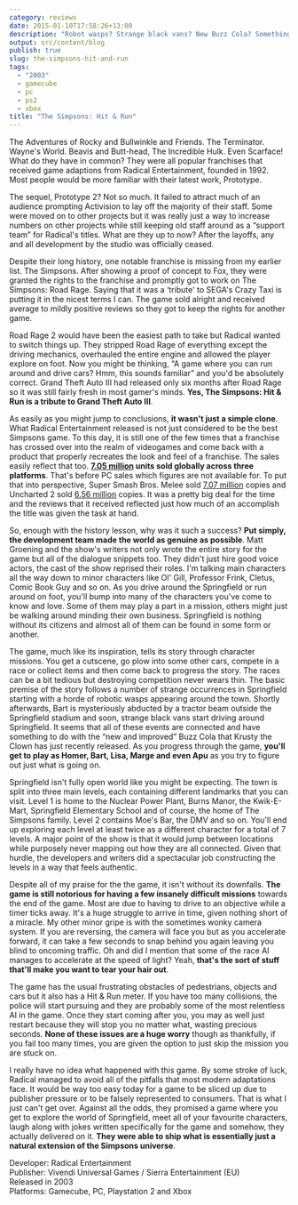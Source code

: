 ```yaml
---
category: reviews
date: 2015-01-10T17:58:26+13:00
description: "Robot wasps? Strange black vans? New Buzz Cola? Something fishy is happening in Springfield. Find out in The Simpsons: Hit & Run."
output: src/content/blog
publish: true
slug: the-simpsons-hit-and-run
tags:
  - "2003"
  - gamecube
  - pc
  - ps2
  - xbox
title: "The Simpsons: Hit & Run"
---
```

The Adventures of Rocky and Bullwinkle and Friends. The Terminator. Wayne's World. Beavis and Butt-head, The Incredible Hulk. Even Scarface! What do they have in common? They were all popular franchises that received game adaptions from Radical Entertainment, founded in 1992. Most people would be more familiar with their latest work, Prototype.

The sequel, Prototype 2? Not so much. It failed to attract much of an audience prompting Activision to lay off the majority of their staff. Some were moved on to other projects but it was really just a way to increase numbers on other projects while still keeping old staff around as a “support team” for Radical's titles. What are they up to now? After the layoffs, any and all development by the studio was officially ceased.

Despite their long history, one notable franchise is missing from my earlier list. The Simpsons. After showing a proof of concept to Fox, they were granted the rights to the franchise and promptly got to work on The Simpsons: Road Rage. Saying that it was a ‘tribute' to SEGA's Crazy Taxi is putting it in the nicest terms I can. The game sold alright and received average to mildly positive reviews so they got to keep the rights for another game.

Road Rage 2 would have been the easiest path to take but Radical wanted to switch things up. They stripped Road Rage of everything except the driving mechanics, overhauled the entire engine and allowed the player explore on foot. Now you might be thinking, “A game where you can run around and drive cars? Hmm, this sounds familiar” and you'd be absolutely correct. Grand Theft Auto III had released only six months after Road Rage so it was still fairly fresh in most gamer's minds. **Yes, The Simpsons: Hit & Run is a tribute to Grand Theft Auto III**.

As easily as you might jump to conclusions, **it wasn't just a simple clone**. What Radical Entertainment released is not just considered to be the best Simpsons game. To this day, it is still one of the few times that a franchise has crossed over into the realm of videogames and come back with a product that properly recreates the look and feel of a franchise. The sales easily reflect that too. **[7.05 million](https://www.vgchartz.com/gamedb/?name=the+simpsons%3A+hit&publisher=&platform=&genre=&minSales=0&results=200) units sold globally across three platforms**. That's before PC sales which figures are not available for. To put that into perspective, Super Smash Bros. Melee sold [7.07 million](https://www.vgchartz.com/game/2291/super-smash-bros-melee/) copies and Uncharted 2 sold [6.56 million](https://www.vgchartz.com/game/28733/uncharted-2-among-thieves/) copies. It was a pretty big deal for the time and the reviews that it received reflected just how much of an accomplish the title was given the task at hand.

So, enough with the history lesson, why was it such a success? **Put simply, the development team made the world as genuine as possible**. Matt Groening and the show's writers not only wrote the entire story for the game but all of the dialogue snippets too. They didn't just hire good voice actors, the cast of the show reprised their roles. I'm talking main characters all the way down to minor characters like Ol' Gill, Professor Frink, Cletus, Comic Book Guy and so on. As you drive around the Springfield or run around on foot, you'll bump into many of the characters you've come to know and love. Some of them may play a part in a mission, others might just be walking around minding their own business. Springfield is nothing without its citizens and almost all of them can be found in some form or another.

The game, much like its inspiration, tells its story through character missions. You get a cutscene, go plow into some other cars, compete in a race or collect items and then come back to progress the story. The races can be a bit tedious but destroying competition never wears thin. The basic premise of the story follows a number of strange occurrences in Springfield starting with a horde of robotic wasps appearing around the town. Shortly afterwards, Bart is mysteriously abducted by a tractor beam outside the Springfield stadium and soon, strange black vans start driving around Springfield. It seems that all of these events are connected and have something to do with the “new and improved” Buzz Cola that Krusty the Clown has just recently released. As you progress through the game, **you'll get to play as Homer, Bart, Lisa, Marge and even Apu** as you try to figure out just what is going on.

Springfield isn't fully open world like you might be expecting. The town is split into three main levels, each containing different landmarks that you can visit. Level 1 is home to the Nuclear Power Plant, Burns Manor, the Kwik-E-Mart, Springfield Elementary School and of course, the home of The Simpsons family. Level 2 contains Moe's Bar, the DMV and so on. You'll end up exploring each level at least twice as a different character for a total of 7 levels. A major point of the show is that it would jump between locations while purposely never mapping out how they are all connected. Given that hurdle, the developers and writers did a spectacular job constructing the levels in a way that feels authentic.

Despite all of my praise for the the game, it isn't without its downfalls. **The game is still notorious for having a few insanely difficult missions** towards the end of the game. Most are due to having to drive to an objective while a timer ticks away. It's a huge struggle to arrive in time, given nothing short of a miracle. My other minor gripe is with the sometimes wonky camera system. If you are reversing, the camera will face you but as you accelerate forward, it can take a few seconds to snap behind you again leaving you blind to oncoming traffic. Oh and did I mention that some of the race AI manages to accelerate at the speed of light? Yeah, **that's the sort of stuff that'll make you want to tear your hair out**.

The game has the usual frustrating obstacles of pedestrians, objects and cars but it also has a Hit & Run meter. If you have too many collisions, the police will start pursuing and they are probably some of the most relentless AI in the game. Once they start coming after you, you may as well just restart because they will stop you no matter what, wasting precious seconds. **None of these issues are a huge worry** though as thankfully, if you fail too many times, you are given the option to just skip the mission you are stuck on.

I really have no idea what happened with this game. By some stroke of luck, Radical managed to avoid all of the pitfalls that most modern adaptations face. It would be way too easy today for a game to be sliced up due to publisher pressure or to be falsely represented to consumers. That is what I just can't get over. Against all the odds, they promised a game where you get to explore the world of Springfield, meet all of your favourite characters, laugh along with jokes written specifically for the game and somehow, they actually delivered on it. **They were able to ship what is essentially just a natural extension of the Simpsons universe**.

Developer: Radical Entertainment \
Publisher: Vivendi Universal Games / Sierra Entertainment (EU) \
Released in 2003 \
Platforms: Gamecube, PC, Playstation 2 and Xbox
